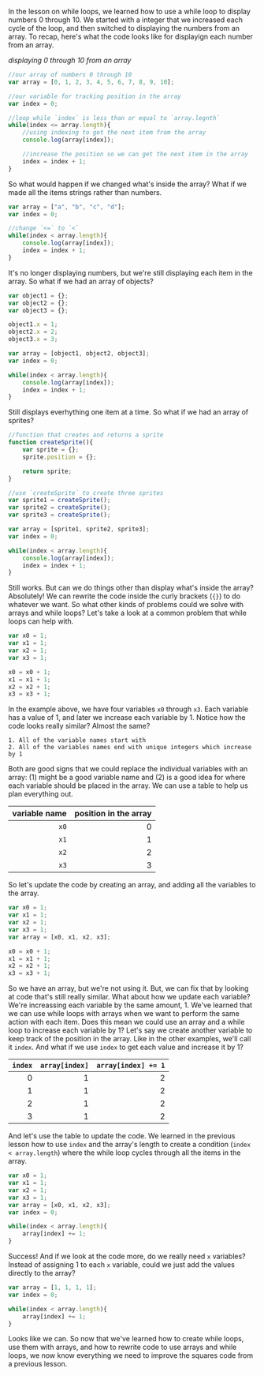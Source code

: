 In the lesson on while loops, we learned how to use a while loop to display numbers 0 through 10. We started with a integer that we increased each cycle of the loop, and then switched to displaying the numbers from an array. To recap, here's what the code looks like for displayign each number from an array.

_displaying 0 through 10 from an array_
```javascript
//our array of numbers 0 through 10
var array = [0, 1, 2, 3, 4, 5, 6, 7, 8, 9, 10];

//our variable for tracking position in the array
var index = 0;

//loop while `index` is less than or equal to `array.legnth`
while(index <= array.length){
    //using indexing to get the next item from the array
    console.log(array[index]);

    //increase the position so we can get the next item in the array
    index = index + 1;
}
```

So what would happen if we changed what's inside the array? What if we made all the items strings rather than numbers.

```javascript
var array = ["a", "b", "c", "d"];
var index = 0;

//change `<=` to `<`
while(index < array.length){
    console.log(array[index]);
    index = index + 1;
}
```
It's no longer displaying numbers, but we're still displaying each item in the array. So what if we had an array of objects?

```javascript
var object1 = {};
var object2 = {};
var object3 = {};

object1.x = 1;
object2.x = 2;
object3.x = 3;

var array = [object1, object2, object3];
var index = 0;

while(index < array.length){
    console.log(array[index]);
    index = index + 1;
}
```

Still displays everhything one item at a time. So what if we had an array of sprites?

```javascript
//function that creates and returns a sprite
function createSprite(){
    var sprite = {};
    sprite.position = {};

    return sprite;
}

//use `createSprite` to create three sprites 
var sprite1 = createSprite();
var sprite2 = createSprite();
var sprite3 = createSprite();

var array = [sprite1, sprite2, sprite3];
var index = 0;

while(index < array.length){
    console.log(array[index]);
    index = index + 1;
}
```

Still works. But can we do things other than display what's inside the array? Absolutely! We can rewrite the code inside the curly brackets (`{}`) to do whatever we want. So what other kinds of problems could we solve with arrays and while loops? Let's take a look at a common problem that while loops can help with.

```javascript
var x0 = 1;
var x1 = 1;
var x2 = 1;
var x3 = 1;

x0 = x0 + 1;
x1 = x1 + 1;
x2 = x2 + 1;
x3 = x3 + 1;
```

In the example above, we have four variables `x0` through `x3`. Each variable has a value of 1, and later we increase each variable by 1. Notice how the code looks really similar? Almost the same? 

    1. All of the variable names start with 
    2. All of the variables names end with unique integers which increase by 1

Both are good signs that we could replace the individual variables with an array: (1) might be a good variable name and (2) is a good idea for where each variable should be placed in the array. We can use a table to help us plan everything out.

|variable name|position in the array|
|------------:|--------------------:|
|`x0`         |0                    |
|`x1`         |1                    |
|`x2`         |2                    |
|`x3`         |3                    |

So let's update the code by creating an array, and adding all the variables to the array.

```javascript
var x0 = 1;
var x1 = 1;
var x2 = 1;
var x3 = 1;
var array = [x0, x1, x2, x3];

x0 = x0 + 1;
x1 = x1 + 1;
x2 = x2 + 1;
x3 = x3 + 1;
```

So we have an array, but we're not using it. But, we can fix that by looking at code that's still really similar. What about how we update each variable? We're increassing each variable by the same amount, 1. We've learned that we can use while loops with arrays when we want to perform the same action with each item. Does this mean we could use an array and a while loop to increase each variable by 1? Let's say we create another variable to keep track of the position in the array. Like in the other examples, we'll call it `index`. And what if we use `index` to get each value and increase it by 1?

|`index`|`array[index]`|`array[index] += 1`|
|------:|-------------:|------------------:|
|0      |1             |2                  |
|1      |1             |2                  |
|2      |1             |2                  |
|3      |1             |2                  |

And let's use the table to update the code. We learned in the previous lesson how to use `index` and the array's length to create a condition (`index < array.length`) where the while loop cycles through all the items in the array. 

```javascript
var x0 = 1;
var x1 = 1;
var x2 = 1;
var x3 = 1;
var array = [x0, x1, x2, x3];
var index = 0;

while(index < array.length){
    array[index] += 1;
}
```

Success! And if we look at the code more, do we really need `x` variables? Instead of assigning 1 to each `x` variable, could we just add the values directly to the array?

```javascript
var array = [1, 1, 1, 1];
var index = 0;

while(index < array.length){
    array[index] += 1;
}
```

Looks like we can. So now that we've learned how to create while loops, use them with arrays, and how to rewrite code to use arrays and while loops, we now know everything we need to improve the squares code from a previous lesson.